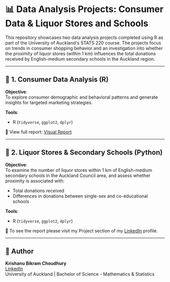# 📊 Data Analysis Projects: Consumer Data & Liquor Stores and Schools

This repository showcases two data analysis projects completed using R as part of the University of Auckland's STATS 220 course. The projects focus on trends in consumer shopping behavior and an investigation into whether the proximity of liquor stores (within 1 km) influences the total donations received by English-medium secondary schools in the Auckland region.

---

## 🧾 1. Consumer Data Analysis (R)

**Objective**:  
To explore consumer demographic and behavioral patterns and generate insights for targeted marketing strategies.

**Tools**:  
- R (`tidyverse`, `ggplot2`, `dplyr`)

📄 View full report: [Visual Report](https://krishanu-choudhury.github.io/stats220/visual_data_story.html)

---

## 🏫 2. Liquor Stores & Secondary Schools (Python)

**Objective**:  
To examine the number of liquor stores within 1 km of English-medium secondary schools in the Auckland Council area, and assess whether proximity is associated with:
- Total donations received
- Differences in donations between single-sex and co-educational schools

**Tools**:  
- R (`tidyverse`, `ggplot2`, `dplyr`)

📄 To see the report please visit my Project section of my [LinkedIn](https://www.linkedin.com/in/krishanu-bikram-choudhury-267914274/) profile.

---

## 👥 Author

**Krishanu Bikram Choudhury**  
[LinkedIn](https://www.linkedin.com/in/krishanu-bikram-choudhury-267914274/)  
University of Auckland | Bachelor of Science - Mathematics & Statistics
